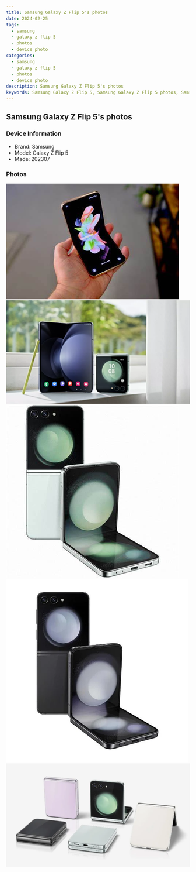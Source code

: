 ```yaml
---
title: Samsung Galaxy Z Flip 5's photos
date: 2024-02-25
tags: 
  - samsung
  - galaxy z flip 5
  - photos
  - device photo
categories: 
  - samsung
  - galaxy z flip 5
  - photos
  - device photo
description: Samsung Galaxy Z Flip 5's photos
keywords: Samsung Galaxy Z Flip 5, Samsung Galaxy Z Flip 5 photos, Samsung Galaxy Z Flip 5 device photo
---
```


## Samsung Galaxy Z Flip 5's photos

### Device Information

- Brand: Samsung
- Model: Galaxy Z Flip 5
- Made: 202307

### Photos

![/images/best-assets/devices/samsung/samsung-galaxy-z-flip-5/1.jpg](/images/best-assets/devices/samsung/samsung-galaxy-z-flip-5/1.jpg)
![/images/best-assets/devices/samsung/samsung-galaxy-z-flip-5/2.jpg](/images/best-assets/devices/samsung/samsung-galaxy-z-flip-5/2.jpg)
![/images/best-assets/devices/samsung/samsung-galaxy-z-flip-5/3.jpg](/images/best-assets/devices/samsung/samsung-galaxy-z-flip-5/3.jpg)
![/images/best-assets/devices/samsung/samsung-galaxy-z-flip-5/4.jpg](/images/best-assets/devices/samsung/samsung-galaxy-z-flip-5/4.jpg)
![/images/best-assets/devices/samsung/samsung-galaxy-z-flip-5/5.jpg](/images/best-assets/devices/samsung/samsung-galaxy-z-flip-5/5.jpg)

